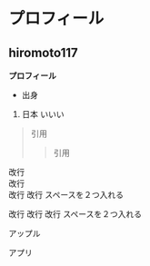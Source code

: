 <!--
**hiromoto117/hiromoto117** is a ✨ _special_ ✨ repository because its `README.md` (this file) appears on your GitHub profile.

Here are some ideas to get you started:

- 🔭 I’m currently working on ...
- 🌱 I’m currently learning ...
- 👯 I’m looking to collaborate on ...
- 🤔 I’m looking for help with ...
- 💬 Ask me about ...
- 📫 How to reach me: ...
- 😄 Pronouns: ...
- ⚡ Fun fact: ...
-->
# プロフィール
##  hiromoto117
  **プロフィール**
* 出身
1. 日本
いいい
> 引用
> > 引用

改行  
改行  
改行
改行
スペースを２つ入れる  

改行
改行
改行
スペースを２つ入れる  

アップル

アプリ